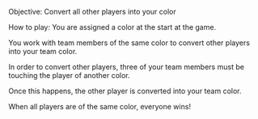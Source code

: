 Objective: Convert all other players into your color

How to play:
  You are assigned a color at the start at the game.
  
  You work with team members of the same color to convert other players into your team color.
  
  In order to convert other players, three of your team members must be touching the player of another color.
  
  Once this happens, the other player is converted into your team color.
  
  When all players are of the same color, everyone wins!



